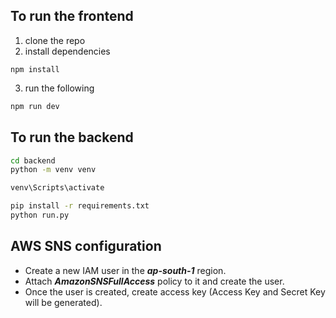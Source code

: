 ## To run the frontend

1. clone the repo
2. install dependencies
```shell
npm install
```
3. run the following
```bash
npm run dev
```
## To run the backend
```bash
cd backend
python -m venv venv
```   
```bash
venv\Scripts\activate
```
```bash
pip install -r requirements.txt
python run.py

```

## AWS SNS configuration

- Create a new IAM user in the ***ap-south-1*** region.
- Attach ***AmazonSNSFullAccess*** policy to it and create the user.
- Once the user is created, create access key (Access Key and Secret Key will be generated).

